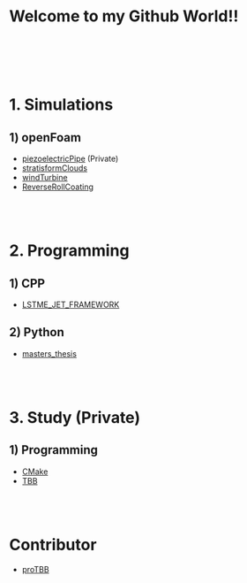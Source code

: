 # Welcome to my Github World!!
<br><br><br><br>


# 1. Simulations

## 1) openFoam
- [piezoelectricPipe](https://github.com/Wontae-Lee/piezoelectricPipe.git) (Private)
- [stratisformClouds](https://github.com/Wontae-Lee/stratisformClouds.git)
- [windTurbine](https://github.com/Wontae-Lee/windTurbine.git)
- [ReverseRollCoating](https://github.com/Wontae-Lee/ReverseRollCoating.git)
<br><br><br><br>


# 2. Programming

## 1) CPP
- [LSTME_JET_FRAMEWORK](https://github.com/Wontae-Lee/LSTME_JET_FRAMEWORK.git)

## 2) Python
- [masters_thesis](https://github.com/Wontae-Lee/masters_thesis.git)
<br><br><br><br>


# 3. Study (Private)

## 1) Programming
- [CMake](https://github.com/Wontae-Lee/.git)
- [TBB](https://github.com/Wontae-Lee/TBB.git)
<br><br><br><br>

# Contributor
- [proTBB](https://github.com/Wontae-Lee/pro-TBB_CMake.git)

